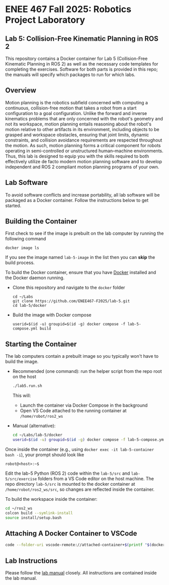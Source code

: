 # ENEE 467 Fall 2025: Robotics Project Laboratory
## Lab 5: Collision-Free Kinematic Planning in ROS 2

This repository contains a Docker container for Lab 5 (Collision-Free Kinematic Planning in ROS 2) as well as the necessary code templates for completing the exercises. Software for both parts is provided in this repo; the manuals will specify which packages to run for which labs.

## Overview

Motion planning is the robotics subfield concerned with computing a continuous, collision-free motion that takes a robot from a start configuration to a goal configuration. Unlike the forward and inverse kinematics problems that are only concerned with the robot's geometry and not its workspace, motion planning entails reasoning about the robot's motion relative to other artifacts in its environment, including objects to be grasped and workspace obstacles, ensuring that joint limits, dynamic constraints, and collision avoidance requirements are respected throughout the motion. As such, motion planning forms a critical component for robots operating in semi-controlled or unstructured human–machine environments. Thus, this lab is designed to equip you with the skills required to both effectively utilize de facto modern motion planning software and to develop independent and ROS 2 compliant motion planning programs of your own.

## Lab Software

To avoid software conflicts and increase portability, all lab software will be packaged as a Docker container. Follow the instructions below to get started.

## Building the Container

First check to see if the image is prebuilt on the lab computer by running the following command
```
docker image ls
```
If you see the image named `lab-5-image` in the list then you can **skip** the build process.

To build the Docker container, ensure that you have [Docker](https://www.docker.com/get-started/) installed and the Docker daemon running.
* Clone this repository and navigate to the `docker` folder
    ```
    cd ~/Labs
    git clone https://github.com/ENEE467-F2025/lab-5.git
    cd lab-5/docker
    ```
* Build the image with Docker compose
    ```
    userid=$(id -u) groupid=$(id -g) docker compose -f lab-5-compose.yml build
    ```

## Starting the Container

The lab computers contain a prebuilt image so you typically won't have to build the image.

- Recommended (one command): run the helper script from the repo root on the host
    ```bash
    ./lab5.run.sh
    ```
    This will:
    - Launch the container via Docker Compose in the background
    - Open VS Code attached to the running container at `/home/robot/ros2_ws`

- Manual (alternative):
    ```bash
    cd ~/Labs/lab-5/docker
    userid=$(id -u) groupid=$(id -g) docker compose -f lab-5-compose.yml up -d
    ```

Once inside the container (e.g., using `docker exec -it lab-5-container bash -i`), your prompt should look like
```
robot@<host>:~$
```

Edit the lab-5 Python (ROS 2) code within the `lab-5/src` and `lab-5/src/exercise` folders from a VS Code editor on the host machine. The repo directory `lab-5/src` is mounted to the docker container at `/home/robot/ros2_ws/src`, so changes are reflected inside the container.

To build the workspace inside the container:
```bash
cd ~/ros2_ws
colcon build --symlink-install
source install/setup.bash
```

## Attaching A Docker Container to VSCode
```bash
code --folder-uri vscode-remote://attached-container+$(printf "$(docker ps -q --filter name=lab-5-container)" | od -A n -t x1 | sed 's/ *//g' | tr -d '\n')/home/robot/ros2_ws
```
## Lab Instructions

Please follow the [lab manual](Lab_5_Collision_Free_Motion_Planning_I.pdf) closely. All instructions are contained inside the lab manual.